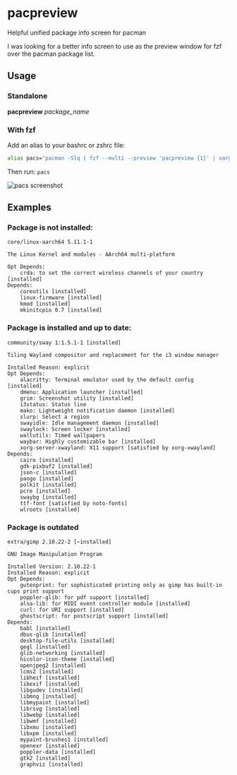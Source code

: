 # pacpreview
Helpful unified package info screen for pacman

I was looking for a better info screen to use as the preview window for fzf over the pacman package list.

## Usage
### Standalone
**pacpreview** *package_name*

### With fzf
Add an alias to your bashrc or zshrc file:
```bash
alias pacs="pacman -Slq | fzf --multi --preview 'pacpreview {1}' | xargs -ro sudo pacman -S"
```

Then run:
`pacs`

![pacs screenshot](https://imgur.com/U0tDCsp)

## Examples
### Package is not installed:
```
core/linux-aarch64 5.11.1-1

The Linux Kernel and modules - AArch64 multi-platform

Opt Depends:
    crda: to set the correct wireless channels of your country [installed]
Depends:
    coreutils [installed]
    linux-firmware [installed]
    kmod [installed]
    mkinitcpio 0.7 [installed]
```

### Package is installed and up to date:
```
community/sway 1:1.5.1-1 [installed]

Tiling Wayland compositor and replacement for the i3 window manager

Installed Reason: explicit
Opt Depends:
    alacritty: Terminal emulator used by the default config [installed]
    dmenu: Application launcher [installed]
    grim: Screenshot utility [installed]
    i3status: Status line
    mako: Lightweight notification daemon [installed]
    slurp: Select a region
    swayidle: Idle management daemon [installed]
    swaylock: Screen locker [installed]
    wallutils: Timed wallpapers
    waybar: Highly customizable bar [installed]
    xorg-server-xwayland: X11 support [satisfied by xorg-xwayland]
Depends:
    cairo [installed]
    gdk-pixbuf2 [installed]
    json-c [installed]
    pango [installed]
    polkit [installed]
    pcre [installed]
    swaybg [installed]
    ttf-font [satisfied by noto-fonts]
    wlroots [installed]
```

### Package is outdated
```
extra/gimp 2.10.22-2 [~installed]

GNU Image Manipulation Program

Installed Version: 2.10.22-1
Installed Reason: explicit
Opt Depends:
    gutenprint: for sophisticated printing only as gimp has built-in cups print support
    poppler-glib: for pdf support [installed]
    alsa-lib: for MIDI event controller module [installed]
    curl: for URI support [installed]
    ghostscript: for postscript support [installed]
Depends:
    babl [installed]
    dbus-glib [installed]
    desktop-file-utils [installed]
    gegl [installed]
    glib-networking [installed]
    hicolor-icon-theme [installed]
    openjpeg2 [installed]
    lcms2 [installed]
    libheif [installed]
    libexif [installed]
    libgudev [installed]
    libmng [installed]
    libmypaint [installed]
    librsvg [installed]
    libwebp [installed]
    libwmf [installed]
    libxmu [installed]
    libxpm [installed]
    mypaint-brushes1 [installed]
    openexr [installed]
    poppler-data [installed]
    gtk2 [installed]
    graphviz [installed]
```
